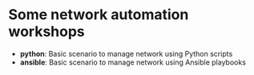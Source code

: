 # Some network automation workshops

* **python**: Basic scenario to manage network using Python scripts
* **ansible**: Basic scenario to manage network using Ansible playbooks

